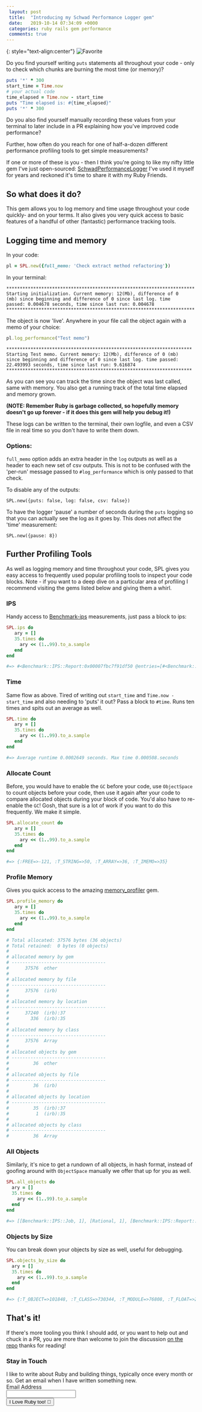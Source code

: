 ```yaml
---
 layout: post
 title:  "Introducing my Schwad Performance Logger gem"
 date:   2019-10-14 07:34:09 +0000
 categories: ruby rails gem performance
 comments: true
---
```


{: style="text-align:center"}
![Favorite](https://i.imgur.com/gdeS97j.jpg)

Do you find yourself writing `puts` statements all throughout your code - only to check which chunks are burning the most time (or memory)?

```ruby
puts '*' * 300
start_time = Time.now
# your actual code
time_elapsed = Time.now - start_time
puts "Time elapsed is: #{time_elapsed}"
puts '*' * 300
```

Do you also find yourself manually recording these values from your terminal to later include in a PR explaining how you've improved code performance?

Further, how often do you reach for one of half-a-dozen different performance profiling tools to get simple measurements?

If one or more of these is you - then I think you're going to like my nifty little gem I've just open-sourced: [SchwadPerformanceLogger](https://github.com/Schwad/schwad_performance_logger) I've used it myself for years and reckoned it's time to share it with my Ruby Friends.

## So what does it do?

This gem allows you to log memory and time usage throughout your code quickly- and on your terms. It also gives you very quick access to basic features of a handful of other (fantastic) performance tracking tools.

## Logging time and memory

In your code:

```ruby
pl = SPL.new({full_memo: 'Check extract method refactoring'})
```

In your terminal:
```
**********************************************************************
Starting initialization. Current memory: 12(Mb), difference of 0
(mb) since beginning and difference of 0 since last log. time
passed: 0.004678 seconds, time since last run: 0.004678
**********************************************************************
```

The object is now 'live'. Anywhere in your file call the object again with a memo of your choice:

```ruby
pl.log_performance("Test memo")
```

```
*********************************************************************
Starting Test memo. Current memory: 12(Mb), difference of 0 (mb)
since beginning and difference of 0 since last log. time passed:
22.493993 seconds, time since last run: 9.616874
*********************************************************************
```

As you can see you can track the time since the object was last called, same with memory. You also get a running track of the total time elapsed and memory grown.

__(NOTE: Remember Ruby is garbage collected, so hopefully memory doesn't go up forever - if it does this gem will help you debug it!)__

These logs can be written to the terminal, their own logfile, and even a CSV file in real time so you don't have to write them down.

### Options:

`full_memo` option adds an extra header in the `log` outputs as well as a header to each new set of csv outputs. This is not to be confused with the 'per-run' message passed to `#log_performance` which is only passed to that check.

To disable any of the outputs:

`SPL.new({puts: false, log: false, csv: false})`

To have the logger 'pause' a number of seconds during the `puts` logging so that
you can actually see the log as it goes by. This does not affect the 'time' measurement:

`SPL.new({pause: 8})`

## Further Profiling Tools

As well as logging memory and time throughout your code, SPL gives you easy access to frequently used popular profiling tools to inspect your code blocks. Note - if you want to a deep dive on a particular area of profiling I recommend visiting the gems listed below and giving them a whirl.

### IPS

Handy access to [Benchmark-ips](https://github.com/evanphx/benchmark-ips) measurements, just pass a block to ips:

```ruby
SPL.ips do
   ary = []
   35.times do
     ary << (1..99).to_a.sample
   end
end

#=> #<Benchmark::IPS::Report:0x00007fbc7f91df50 @entries=[#<Benchmark::IPS::Report::Entry:0x00007fbc7e0c3bd0 @label="PerformanceLogMethod", @microseconds=5002798.0, @iterations=34020, @stats=#<Benchmark::IPS::Stats::SD:0x00007fbc7e0c3c48 @mean=6805.780564500376, @error=195>, @measurement_cycle=630, @show_total_time=true>], @data=nil>
```

### Time

Same flow as above. Tired of writing out `start_time` and `Time.now - start_time` and also needing to 'puts' it out? Pass a block to `#time`. Runs ten times and spits out an average as well.

```ruby
SPL.time do
   ary = []
   35.times do
     ary << (1..99).to_a.sample
   end
end

#=> Average runtime 0.0002649 seconds. Max time 0.000508.seconds
```

### Allocate Count

Before, you would have to enable the `GC` before your code, use `ObjectSpace` to count objects before your code, then use it again after your code to compare allocated objects during your block of code. You'd also have to re-enable the `GC`! Gosh, that sure is a lot of work if you want to do this frequently. We make it simple.

```ruby
SPL.allocate_count do
   ary = []
   35.times do
     ary << (1..99).to_a.sample
   end
end

#=> {:FREE=>-121, :T_STRING=>50, :T_ARRAY=>36, :T_IMEMO=>35}
```

### Profile Memory

Gives you quick access to the amazing [memory_profiler](https://github.com/SamSaffron/memory_profiler) gem.

```ruby
SPL.profile_memory do
   ary = []
   35.times do
     ary << (1..99).to_a.sample
   end
end

# Total allocated: 37576 bytes (36 objects)
# Total retained:  0 bytes (0 objects)
#
# allocated memory by gem
# -----------------------------------
#      37576  other
#
# allocated memory by file
# -----------------------------------
#      37576  (irb)
#
# allocated memory by location
# -----------------------------------
#      37240  (irb):37
#        336  (irb):35
#
# allocated memory by class
# -----------------------------------
#      37576  Array
#
# allocated objects by gem
# -----------------------------------
#         36  other
#
# allocated objects by file
# -----------------------------------
#         36  (irb)
#
# allocated objects by location
# -----------------------------------
#         35  (irb):37
#          1  (irb):35
#
# allocated objects by class
# -----------------------------------
#         36  Array
```

### All Objects

Similarly, it's nice to get a rundown of all objects, in hash format, instead of goofing around with `ObjectSpace` manually we offer that up for you as well.

```ruby
SPL.all_objects do
  ary = []
  35.times do
    ary << (1..99).to_a.sample
  end
end

#=> [[Benchmark::IPS::Job, 1], [Rational, 1], [Benchmark::IPS::Report::Entry, 1], [Benchmark::IPS::Stats::SD, 1], [FFI::DynamicLibrary, 1], [DidYouMean::ClassNameChecker, 1], [Thread::Backtrace, 1], [NameError::message, 1], [NameError, 1], [#<Class:0x00007fbc7e816478>, 1], [Gem::Platform, 1], [IRB::Notifier::CompositeNotifier, 1], [IRB::Notifier::NoMsgNotifier, 1], [Enumerator, 1], [RubyToken::TkSPACE, 1], [FFI::Type::Mapped, 1], [IRB::ReadlineInputMethod, 1].... etc
```

### Objects by Size

You can break down your objects by size as well, useful for debugging.

```ruby
SPL.objects_by_size do
  ary = []
  35.times do
    ary << (1..99).to_a.sample
  end
end

#=> {:T_OBJECT=>101848, :T_CLASS=>730344, :T_MODULE=>76808, :T_FLOAT=>240, :T_STRING=>882168, :T_REGEXP=>200350, :T_ARRAY=>714384, :T_HASH=>150408, :T_STRUCT=>800, :T_BIGNUM=>80, :T_FILE=>1160, :T_DATA=>1074338, :T_MATCH=>28280, :T_COMPLEX=>40, :T_RATIONAL=>40, :T_SYMBOL=>5080, :T_IMEMO=>325040, :T_ICLASS=>3280, :TOTAL=>4294688}
```

## That's it!

If there's more tooling you think I should add, or you want to help out and chuck in a PR, you are more than welcome to join the discussion [on the repo](https://schwad.github.io/ruby/rails/gem/performance/2019/10/14/introducing-schwad-performance-logger-gem.html) thanks for reading!

<form action="https://www.getdrip.com/forms/275494850/submissions" method="post" data-drip-embedded-form="275494850">
  <h3 data-drip-attribute="headline">Stay in Touch</h3>
  <div data-drip-attribute="description">I like to write about Ruby and building things, typically once every month or so. Get an email when I have written something new.</div>
    <div>
        <label for="drip-email">Email Address</label><br />
        <input type="email" id="drip-email" name="fields[email]" value="" />
    </div>
  <div>
    <input type="submit" value="I Love Ruby too! 💎" data-drip-attribute="sign-up-button" />
  </div>
</form>

<!-- Drip -->
<script type="text/javascript">
  var _dcq = _dcq || [];
  var _dcs = _dcs || {};
  _dcs.account = '2671646';

  (function() {
    var dc = document.createElement('script');
    dc.type = 'text/javascript'; dc.async = true;
    dc.src = '//tag.getdrip.com/2671646.js';
    var s = document.getElementsByTagName('script')[0];
    s.parentNode.insertBefore(dc, s);
  })();
</script>
<!-- end Drip -->
